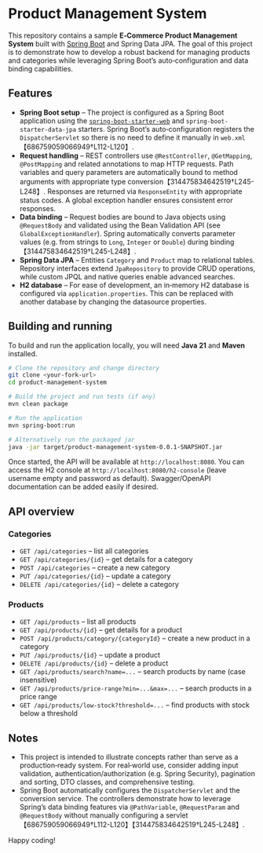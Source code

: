 # Product Management System

This repository contains a sample **E‑Commerce Product Management System** built
with [Spring Boot](https://spring.io/projects/spring-boot) and Spring Data
JPA.  The goal of this project is to demonstrate how to develop a robust
backend for managing products and categories while leveraging Spring Boot’s
auto‑configuration and data binding capabilities.

## Features

* **Spring Boot setup** – The project is configured as a Spring Boot
  application using the [`spring-boot-starter-web`](https://docs.spring.io/spring-boot/docs/current/reference/htmlsingle/#web)
  and `spring-boot-starter-data-jpa` starters.  Spring Boot’s auto‑configuration
  registers the `DispatcherServlet` so there is no need to define it manually
  in `web.xml`【686759059066949†L112-L120】.
* **Request handling** – REST controllers use `@RestController`, `@GetMapping`,
  `@PostMapping` and related annotations to map HTTP requests.  Path variables
  and query parameters are automatically bound to method arguments with
  appropriate type conversion【314475834642519†L245-L248】.  Responses are
  returned via `ResponseEntity` with appropriate status codes.  A global
  exception handler ensures consistent error responses.
* **Data binding** – Request bodies are bound to Java objects using
  `@RequestBody` and validated using the Bean Validation API (see
  `GlobalExceptionHandler`).  Spring automatically converts parameter values
  (e.g. from strings to `Long`, `Integer` or `Double`) during binding【314475834642519†L245-L248】.
* **Spring Data JPA** – Entities `Category` and `Product` map to relational
  tables.  Repository interfaces extend `JpaRepository` to provide CRUD
  operations, while custom JPQL and native queries enable advanced searches.
* **H2 database** – For ease of development, an in‑memory H2 database is
  configured via `application.properties`.  This can be replaced with
  another database by changing the datasource properties.

## Building and running

To build and run the application locally, you will need **Java 21** and
**Maven** installed.

```bash
# Clone the repository and change directory
git clone <your-fork-url>
cd product-management-system

# Build the project and run tests (if any)
mvn clean package

# Run the application
mvn spring-boot:run

# Alternatively run the packaged jar
java -jar target/product-management-system-0.0.1-SNAPSHOT.jar
```

Once started, the API will be available at `http://localhost:8080`.  You can
access the H2 console at `http://localhost:8080/h2-console` (leave username
empty and password as default).  Swagger/OpenAPI documentation can be added
easily if desired.

## API overview

### Categories

- `GET /api/categories` – list all categories
- `GET /api/categories/{id}` – get details for a category
- `POST /api/categories` – create a new category
- `PUT /api/categories/{id}` – update a category
- `DELETE /api/categories/{id}` – delete a category

### Products

- `GET /api/products` – list all products
- `GET /api/products/{id}` – get details for a product
- `POST /api/products/category/{categoryId}` – create a new product in a category
- `PUT /api/products/{id}` – update a product
- `DELETE /api/products/{id}` – delete a product
- `GET /api/products/search?name=...` – search products by name (case insensitive)
- `GET /api/products/price-range?min=...&max=...` – search products in a price range
- `GET /api/products/low-stock?threshold=...` – find products with stock below a threshold

## Notes

* This project is intended to illustrate concepts rather than serve as a
  production‑ready system.  For real‑world use, consider adding input
  validation, authentication/authorization (e.g. Spring Security), pagination
  and sorting, DTO classes, and comprehensive testing.
* Spring Boot automatically configures the `DispatcherServlet` and the
  conversion service.  The controllers demonstrate how to leverage
  Spring’s data binding features via `@PathVariable`, `@RequestParam` and
  `@RequestBody` without manually configuring a servlet【686759059066949†L112-L120】【314475834642519†L245-L248】.

Happy coding!